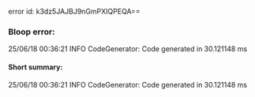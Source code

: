 error id: k3dz5JAJBJ9nGmPXIQPEQA==
### Bloop error:

25/06/18 00:36:21 INFO CodeGenerator: Code generated in 30.121148 ms
#### Short summary: 

25/06/18 00:36:21 INFO CodeGenerator: Code generated in 30.121148 ms